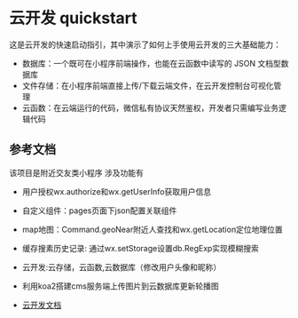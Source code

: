# 云开发 quickstart

这是云开发的快速启动指引，其中演示了如何上手使用云开发的三大基础能力：

- 数据库：一个既可在小程序前端操作，也能在云函数中读写的 JSON 文档型数据库
- 文件存储：在小程序前端直接上传/下载云端文件，在云开发控制台可视化管理
- 云函数：在云端运行的代码，微信私有协议天然鉴权，开发者只需编写业务逻辑代码

## 参考文档
该项目是附近交友类小程序 涉及功能有
 - 用户授权wx.authorize和wx.getUserInfo获取用户信息
 -  自定义组件：pages页面下json配置关联组件
 -  map地图：Command.geoNear附近人查找和wx.getLocation定位地理位置
 -  缓存搜素历史记录: 通过wx.setStorage设置db.RegExp实现模糊搜索
 - 云开发:云存储，云函数,云数据库（修改用户头像和昵称）
 -  利用koa2搭建cms服务端上传图片到云数据库更新轮播图

- [云开发文档](https://developers.weixin.qq.com/miniprogram/dev/wxcloud/basis/getting-started.html)

